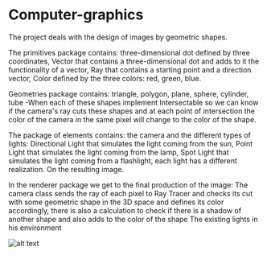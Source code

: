 # Computer-graphics
The project deals with the design of images by geometric shapes.

The primitives package contains:
 three-dimensional dot defined by three coordinates,
 Vector that contains a three-dimensional dot and adds to it the functionality of a vector,
 Ray that contains a starting point and a direction vector,
 Color defined by the three colors: red, green, blue.

Geometries package contains:
 triangle, polygon, plane, sphere, cylinder, tube -When each of these shapes implement 
 Intersectable so we can know if the camera's ray cuts these shapes and at each point of
 intersection the color of the camera in the same pixel will change to the color of the shape.

The package of elements contains:
 the camera and the different types of lights:
 Directional Light that simulates the light coming from the sun, 
Point Light that simulates the light coming from the lamp,
Spot Light that simulates the light coming from a flashlight,
each light has a different realization. On the resulting image.

In the renderer package we get to the final production of the image: 
The camera class sends the ray of each pixel to Ray Tracer and checks its 
cut with some geometric shape in the 3D space and defines its color accordingly,
 there is also a calculation to check if there is a shadow of another shape and also
 adds to the color of the shape The existing lights in his environment

![alt text]([http://url/to/img.png](https://github.com/davidcoh464/Computer-graphics/blob/master/images/lotsOfShapesBonus.png))

